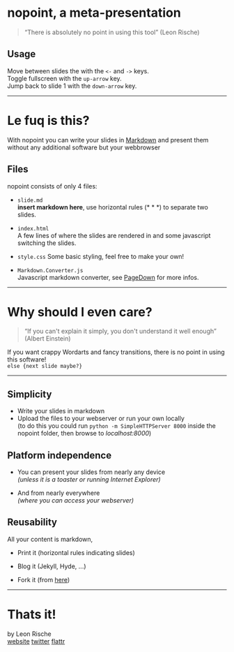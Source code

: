 # nopoint, a meta-presentation

> “There is absolutely no point in using this tool” (Leon Rische)

## Usage

Move between slides the with the `<-` and `->` keys.  
Toggle fullscreen with the `up-arrow` key.  
Jump back to slide 1 with the `down-arrow` key.  
* * *

# Le fuq is this?

With nopoint you can write your slides in [Markdown](http://daringfireball.net/projects/markdown/) and present them without any additional software but your webbrowser

## Files

nopoint consists of only 4 files:

* `slide.md`  
**insert markdown here**, use horizontal rules (\* \* \*) to separate two slides.

* `index.html`  
A few lines of  where the slides are rendered in and some javascript switching the slides.

* `style.css`
Some basic styling, feel free to make your own!

* `Markdown.Converter.js`  
Javascript markdown converter, see [PageDown](https://code.google.com/p/pagedown/) for more infos.

* * *

# Why should I even care?

> “If you can't explain it simply, you don't understand it well enough” (Albert Einstein)

If you want crappy Wordarts and fancy transitions, there is no point in using this software!  
`else {next slide maybe?}`
* * *

## Simplicity

* Write your slides in markdown  
* Upload the files to your webserver or run your own locally  
(to do this you could run `python -m SimpleHTTPServer 8000` inside the nopoint folder, then browse to *localhost:8000*)

## Platform independence 

* You can present your slides from nearly any device  
*(unless it is a toaster or running Internet Explorer)*

* And from nearly everywhere  
*(where you can access your webserver)*

## Reusability

All your content is markdown,

* Print it (horizontal rules indicating slides)

* Blog it (Jekyll, Hyde, ...)

* Fork it (from [here](https://github.com/l3kn/nopoint))

* * *

# Thats it!

by Leon Rische    
[website](http://l3kn.de) [twitter](https://twitter.com/l3kn) [flattr](https://flattr.com/profile/l3kn)

